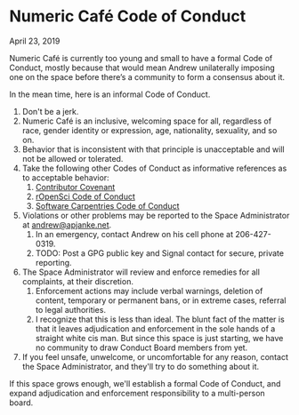 Numeric Café Code of Conduct
============================

April 23, 2019

Numeric Café is currently too young and small to have a formal Code of Conduct, mostly because that would
mean Andrew unilaterally imposing one on the space before there’s a community to form a consensus about
it.

In the mean time, here is an informal Code of Conduct.

1. Don't be a jerk.
1. Numeric Café is an inclusive, welcoming space for all, regardless of race, gender identity or expression, age, nationality, sexuality, and so on.
1. Behavior that is inconsistent with that principle is unacceptable and will not be allowed or tolerated.
1. Take the following other Codes of Conduct as informative references as to acceptable behavior:
    1. [Contributor Covenant](https://www.contributor-covenant.org)
    1. [rOpenSci Code of Conduct](https://ropensci.org/code-of-conduct/)
    1. [Software Carpentries Code of Conduct](https://docs.carpentries.org/topic_folders/policies/code-of-conduct.html)
1. Violations or other problems may be reported to the Space Administrator at <andrew@apjanke.net>.
    1. In an emergency, contact Andrew on his cell phone at 206-427-0319.
    1. TODO: Post a GPG public key and Signal contact for secure, private reporting.
1. The Space Administrator will review and enforce remedies for all complaints, at their discretion.
    1. Enforcement actions may include verbal warnings, deletion of content, temporary or permanent bans, or in extreme cases, referral to legal authorities.
    1. I recognize that this is less than ideal. The blunt fact of the matter is that it leaves adjudication and enforcement in the sole hands of a straight white cis man. But since this space is just starting, we have no community to draw Conduct Board members from yet.
1. If you feel unsafe, unwelcome, or uncomfortable for any reason, contact the Space Administrator, and they'll try to do something about it.


If this space grows enough, we'll establish a formal Code of Conduct, and expand adjudication and enforcement responsibility to a multi-person board.
  
